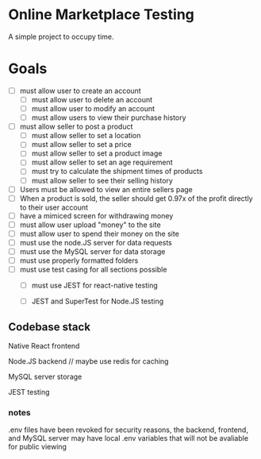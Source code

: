 # Online Marketplace Testing
A simple project to occupy time.

# Goals
- [ ] must allow user to create an account
    - [ ] must allow user to delete an account
    - [ ] must allow user to modify an account
    - [ ] must allow users to view their purchase history
- [ ] must allow seller to post a product
    - [ ] must allow seller to set a location
    - [ ] must allow seller to set a price
    - [ ] must allow seller to set a product image
    - [ ] must allow seller to set an age requirement
    - [ ] must try to calculate the shipment times of products
    - [ ] must allow seller to see their selling history
- [ ] Users must be allowed to view an entire sellers page
- [ ] When a product is sold, the seller should get 0.97x of the profit directly to their user account
- [ ] have a mimiced screen for withdrawing money
- [ ] must allow user upload "money" to the site
- [ ] must allow user to spend their money on the site
- [ ] must use the node.JS server for data requests
- [ ] must use the MySQL server for data storage
- [ ] must use properly formatted folders
- [ ] must use test casing for all sections possible
    - [ ] must use JEST for react-native testing
    - [ ] JEST and SuperTest for Node.JS testing









## Codebase stack
Native React frontend

Node.JS backend // maybe use redis for caching

MySQL server storage

JEST testing


### notes

.env files have been revoked for security reasons, the backend, frontend, and MySQL server may have local .env variables that will not be avaliable for public viewing 